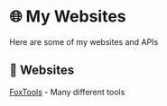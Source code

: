 # 🌐 My Websites
Here are some of my websites and APIs
## 📄 Websites
[FoxTools](https://itsfoxdev.github.io/FoxTools/) - Many different tools
